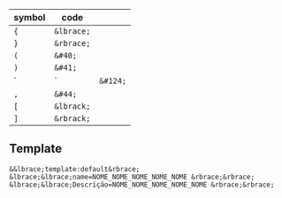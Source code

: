 | symbol | code |  |
| ---- | ---- | ---- |
| `{` | `&lbrace;` |  |
| `}` | `&rbrace;` |  |
| `(` | `&#40;` |  |
| `)` | `&#41;` |  |
| ` | ` | `&#124;` |
| `,` | `&#44;` |  |
| `[` | `&lbrack;` |  |
| `]` | `&rbrack;` |  |

## Template
```
&&lbrace;template:default&rbrace; &lbrace;&lbrace;name=NOME_NOME_NOME_NOME_NOME &rbrace;&rbrace; &lbrace;&lbrace;Descrição=NOME_NOME_NOME_NOME_NOME &rbrace;&rbrace;
```

